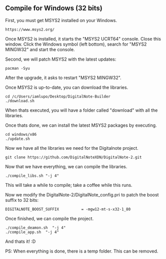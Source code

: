 ## Compile for Windows (32 bits)

First, you must get MSYS2 installed on your Windows.

	https://www.msys2.org/

Once MSYS2 is installed, it starts the "MSYS2 UCRT64" console. Close this window.
Click the Windows symbol (left bottom), search for "MSYS2 MINGW32" and start the console.

Second, we will patch MSYS2 with the latest updates:

	pacman -Syu

After the upgrade, it asks to restart "MSYS2 MINGW32".

Once MSYS2 is up-to-date, you can download the libraries.

	cd /c/Users/iamlupo/Desktop/DigitalNote-Builder
	./download.sh

When thats executed, you will have a folder called "download" with all the libraries.

Once thats done, we can install the latest MSYS2 packages by executing.

	cd windows/x86
	./update.sh

Now we have all the libraries we need for the Digitalnote project.

	git clone https://github.com/DigitalNoteXDN/DigitalNote-2.git

Now that we have everything, we can compile the libraries.

	./compile_libs.sh "-j 4"

This will take a while to compile; take a coffee while this runs.

Now we modify the DigitalNote-2/DigitalNote_config.pri to patch the boost suffix to 32 bits:

	DIGITALNOTE_BOOST_SUFFIX          = -mgw12-mt-s-x32-1_80

Once finished, we can compile the project.

	./compile_deamon.sh  "-j 4"
	./compile_app.sh  "-j 4"

And thats it! :D

PS: When everything is done, there is a temp folder. This can be removed.
